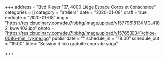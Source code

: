 +++
address = "Bvd Kleyer 107, 4000 Liège Espace Corps et Conscience"
categories = []
category = "ateliers"
date = "2020-01-08"
draft = true
enddate = "2020-01-08"
img = "https://res.cloudinary.com/dqu7lbbhg/image/upload/v1577961813/IMG_4182_kww402.jpg"
photo = "https://res.cloudinary.com/dqu7lbbhg/image/upload/v1576530341/chloe-0086-min_rvjkme.jpg"
publishdate = ""
schedule_in = "18:00"
schedule_out = "19:00"
title = "Session d'info gratuite cours de yoga"

+++
